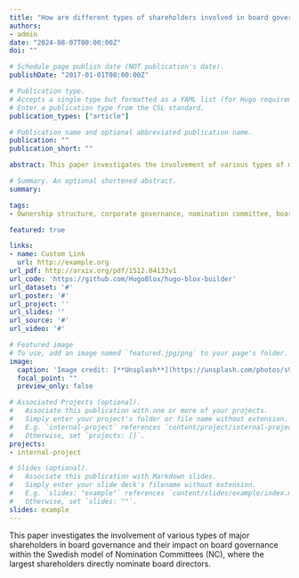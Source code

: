 ```yaml
---
title: "How are different types of shareholders involved in board governance?"
authors: 
- admin
date: "2024-08-07T00:00:00Z"
doi: ""

# Schedule page publish date (NOT publication's date).
publishDate: "2017-01-01T00:00:00Z"

# Publication type.
# Accepts a single type but formatted as a YAML list (for Hugo requirements).
# Enter a publication type from the CSL standard.
publication_types: ["article"]

# Publication name and optional abbreviated publication name.
publication: ""
publication_short: ""

abstract: This paper investigates the involvement of various types of major shareholders in board governance and their impact on board governance within the Swedish model of Nomination Committees (NC), where the largest shareholders directly nominate board directors. The findings identify several factors that hinder in- vestor participation in governance-the need for liquidity, limited resources, and insufficient knowledge of the Swedish model. By comparing firms with newly es- tablished shareholder-composed NCs to those with NCs formed before 2008, the study concludes that the direct involvement of shareholders in director elections enhances board governance.

# Summary. An optional shortened abstract.
summary: 

tags:
- Ownership structure, corporate governance, nomination committee, board governance.

featured: true

links:
- name: Custom Link
  url: http://example.org
url_pdf: http://arxiv.org/pdf/1512.04133v1
url_code: 'https://github.com/HugoBlox/hugo-blox-builder'
url_dataset: '#'
url_poster: '#'
url_project: ''
url_slides: ''
url_source: '#'
url_video: '#'

# Featured image
# To use, add an image named `featured.jpg/png` to your page's folder. 
image:
  caption: 'Image credit: [**Unsplash**](https://unsplash.com/photos/s9CC2SKySJM)'
  focal_point: ""
  preview_only: false

# Associated Projects (optional).
#   Associate this publication with one or more of your projects.
#   Simply enter your project's folder or file name without extension.
#   E.g. `internal-project` references `content/project/internal-project/index.md`.
#   Otherwise, set `projects: []`.
projects:
- internal-project

# Slides (optional).
#   Associate this publication with Markdown slides.
#   Simply enter your slide deck's filename without extension.
#   E.g. `slides: "example"` references `content/slides/example/index.md`.
#   Otherwise, set `slides: ""`.
slides: example
---
```



 This paper investigates the involvement of various types of major shareholders in board governance and their impact on board governance within the Swedish model of Nomination Committees (NC), where the largest shareholders directly nominate board directors. 

